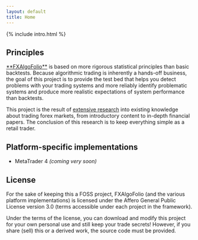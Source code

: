```yaml
---
layout: default
title: Home
---
```


{% include intro.html %}


<article>
  <h2>Principles</h2>
  <p><a href="{{ '/framework' | prepend: site.baseurl }}">**FXAlgoFolio**</a> is based on more rigorous statistical principles</a> than basic backtests. Because algorithmic trading is inherently a hands-off business, the goal of this project is to provide the test bed that helps you detect problems with your trading systems and more reliably identify problematic systems and produce more realistic expectations of system performance than backtests.</p>
  <p>This project is the result of <a href="{{ '/resources' | prepend: site.baseurl }}">extensive research</a> into existing knowledge about trading forex markets, from introductory content to in-depth financial papers. The conclusion of this research is to keep everything simple as a retail trader.</p>

  <h2 id="platform">Platform-specific implementations</h2>
  <ul>
    <li>MetaTrader 4 <em>(coming very soon)</em></li>
  </ul>

  <h2>License</h2>
  <p>For the sake of keeping this a FOSS project, FXAlgoFolio (and the various platform implementations) is licensed under the Affero General Public License version 3.0 (terms accessible under each project in the framework).</p>
  <p>Under the terms of the license, you can download and modify this project for your own personal use and still keep your trade secrets! However, if you share (sell) this or a derived work, the source code must be provided.</p>
</article>

